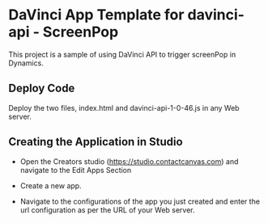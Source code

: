 # DaVinci App Template for davinci-api - ScreenPop 
This project is a sample of using DaVinci API to trigger screenPop in Dynamics.

## Deploy Code
Deploy the two files, index.html and davinci-api-1-0-46.js in any Web server.

## Creating the Application in Studio
* Open the Creators studio (https://studio.contactcanvas.com) and navigate to the Edit Apps Section

* Create a new app.

* Navigate to the configurations of the app you just created and enter the url configuration as per the URL of your Web server.
